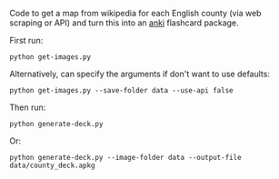 Code to get a map from wikipedia for each English county (via web scraping or API) and turn this into an [anki](https://apps.ankiweb.net/) flashcard package. 

First run:

```
python get-images.py
````

Alternatively, can specify the arguments if don't want to use defaults:

```
python get-images.py --save-folder data --use-api false
```

Then run:

```
python generate-deck.py
```

Or:

```
python generate-deck.py --image-folder data --output-file data/county_deck.apkg
```
